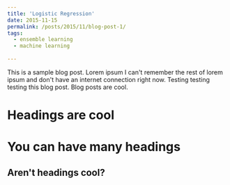 ```yaml
---
title: 'Logistic Regression'
date: 2015-11-15
permalink: /posts/2015/11/blog-post-1/
tags:
  - ensemble learning
  - machine learning
  
---
```


This is a sample blog post. Lorem ipsum I can't remember the rest of lorem ipsum and don't have an internet connection right now. Testing testing testing this blog post. Blog posts are cool.

Headings are cool
======

You can have many headings
======

Aren't headings cool?
------